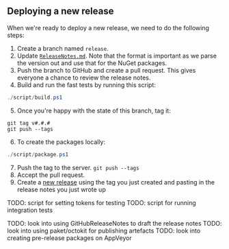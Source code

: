 ## Deploying a new release

When we're ready to deploy a new release, we need to do the following steps:

1. Create a branch named `release`.
2. Update [`ReleaseNotes.md`](ReleaseNotes.md). Note that the format is
important as we parse the version out and use that for the NuGet packages.
3. Push the branch to GitHub and create a pull request. This gives everyone a
   chance to review the release notes.
4. Build and run the fast tests by running this script:
```powershell
./script/build.ps1
```
5. Once you're happy with the state of this branch, tag it:
```
git tag v#.#.#
git push --tags
```
6. To create the packages locally:
```powershell
./script/package.ps1
```
7. Push the tag to the server. `git push --tags`
8. Accept the pull request.
9. Create a [new release](https://github.com/octokit/octokit.net/releases/new)
using the tag you just created and pasting in the release notes you just wrote up

TODO: script for setting tokens for testing
TODO: script for running integration tests

TODO: look into using GitHubReleaseNotes to draft the release notes
TODO: look into using paket/octokit for publishing artefacts
TODO: look into creating pre-release packages on AppVeyor
